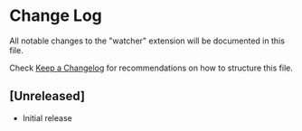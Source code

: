 # Change Log
All notable changes to the "watcher" extension will be documented in this file.

Check [Keep a Changelog](http://keepachangelog.com/) for recommendations on how to structure this file.

## [Unreleased]
- Initial release